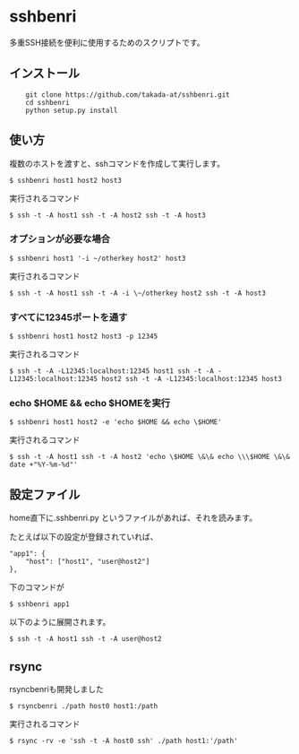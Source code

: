 sshbenri
========

多重SSH接続を便利に使用するためのスクリプトです。

## インストール
```
    git clone https://github.com/takada-at/sshbenri.git
    cd sshbenri
    python setup.py install
```

## 使い方
 複数のホストを渡すと、sshコマンドを作成して実行します。
```
$ sshbenri host1 host2 host3
```

 実行されるコマンド

```
$ ssh -t -A host1 ssh -t -A host2 ssh -t -A host3
```

### オプションが必要な場合

```
$ sshbenri host1 '-i ~/otherkey host2' host3
```

実行されるコマンド

```
$ ssh -t -A host1 ssh -t -A -i \~/otherkey host2 ssh -t -A host3
```

### すべてに12345ポートを通す

```
$ sshbenri host1 host2 host3 -p 12345
```

 実行されるコマンド

```
$ ssh -t -A -L12345:localhost:12345 host1 ssh -t -A -L12345:localhost:12345 host2 ssh -t -A -L12345:localhost:12345 host3
```

### echo $HOME && echo \$HOMEを実行

```
$ sshbenri host1 host2 -e 'echo $HOME && echo \$HOME'
```

 実行されるコマンド

```
$ ssh -t -A host1 ssh -t -A host2 'echo \$HOME \&\& echo \\\$HOME \&\& date +"%Y-%m-%d"'
```

## 設定ファイル
home直下に.sshbenri.py というファイルがあれば、それを読みます。

たとえば以下の設定が登録されていれば、

    "app1": {
        "host": ["host1", "user@host2"]
    },

下のコマンドが

```
$ sshbenri app1
```

以下のように展開されます。

```
$ ssh -t -A host1 ssh -t -A user@host2
```


## rsync
rsyncbenriも開発しました

```
$ rsyncbenri ./path host0 host1:/path
```

実行されるコマンド
```
$ rsync -rv -e 'ssh -t -A host0 ssh' ./path host1:'/path'
```
